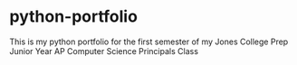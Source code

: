 # python-portfolio
This is my python portfolio for the first semester of my Jones College Prep Junior Year AP Computer Science Principals Class
